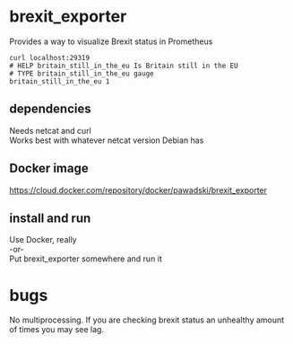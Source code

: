 # brexit_exporter
Provides a way to visualize Brexit status in Prometheus

```
curl localhost:29319
# HELP britain_still_in_the_eu Is Britain still in the EU
# TYPE britain_still_in_the_eu gauge
britain_still_in_the_eu 1
```

## dependencies

Needs netcat and curl   
Works best with whatever netcat version Debian has

## Docker image

https://cloud.docker.com/repository/docker/pawadski/brexit_exporter

## install and run

Use Docker, really   
-or-   
Put brexit_exporter somewhere and run it   

# bugs

No multiprocessing. If you are checking brexit status an unhealthy amount of times you may see lag.
